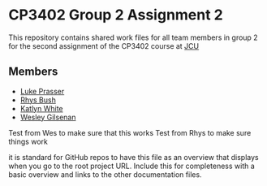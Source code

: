 # CP3402 Group 2 Assignment 2
This repository contains shared work files for all team members in group 2 for the second assignment of the CP3402 course at [JCU](https://www.jcu.edu.au/)
## Members 
- [Luke Prasser](https://github.com/luke185)
- [Rhys Bush](https://github.com/RhysBush)
- [Katlyn White](https://github.com/katlyn-whyte)
- [Wesley Gilsenan](https://github.com/WesleyJGilsenan)

Test from Wes to make sure that this works
Test from Rhys to make sure things work

it is standard for GitHub repos to have this file as an overview that displays when you 
go to the root project URL. Include this for completeness with a basic overview and links to the 
other documentation files.

